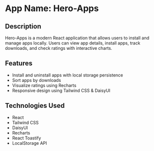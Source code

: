 # App Name: Hero-Apps

## Description
Hero-Apps is a modern React application that allows users to install and manage apps locally. Users can view app details, install apps, track downloads, and check ratings with interactive charts.

## Features
- Install and uninstall apps with local storage persistence
- Sort apps by downloads
- Visualize ratings using Recharts
- Responsive design using Tailwind CSS & DaisyUI

## Technologies Used
- React
- Tailwind CSS
- DaisyUI
- Recharts
- React Toastify
- LocalStorage API
